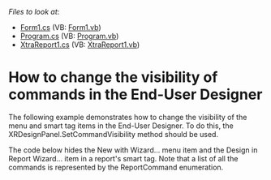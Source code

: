 <!-- default file list -->
*Files to look at*:

* [Form1.cs](./CS/Form1.cs) (VB: [Form1.vb](./VB/Form1.vb))
* [Program.cs](./CS/Program.cs) (VB: [Program.vb](./VB/Program.vb))
* [XtraReport1.cs](./CS/XtraReport1.cs) (VB: [XtraReport1.vb](./VB/XtraReport1.vb))
<!-- default file list end -->
# How to change the visibility of commands in the End-User Designer


<p>The following example demonstrates how to change the visibility of the menu and smart tag items in the End-User Designer. To do this, the XRDesignPanel.SetCommandVisibility method should be used.</p><p>The code below hides the New with Wizard... menu item and the Design in Report Wizard... item in a report's smart tag. Note that a list of all the commands is represented by the ReportCommand enumeration.</p>

<br/>


